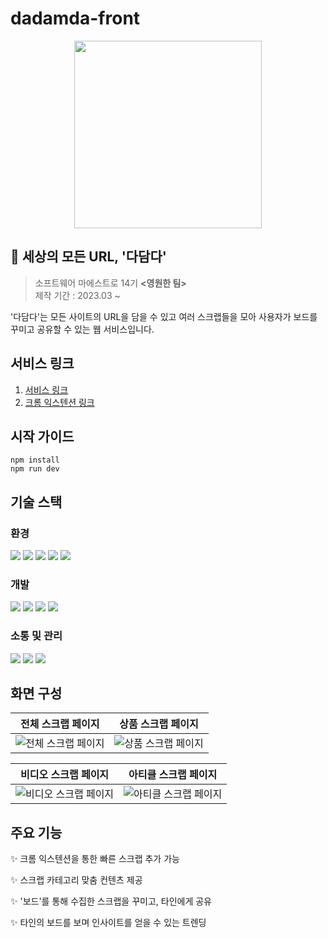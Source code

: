 # dadamda-front
<center><img src="./public/dadamda-logo128.png" width="300" height="300"></center>

## 📰 세상의 모든 URL, '다담다'
> 소프트웨어 마에스트로 14기 <b><영원한 팀></b> <br/>
제작 기간 : 2023.03 ~

'다담다'는 모든 사이트의 URL을 담을 수 있고 여러 스크랩들을 모아 사용자가 보드를 꾸미고 공유할 수 있는 웹 서비스입니다.

## 서비스 링크

1. [서비스 링크](https://dadamda.me/)
3. [크롬 익스텐션 링크](https://chrome.google.com/webstore/detail/dadamda/kgaiabolccidmgihificdfaimdlfmcfj?hl=ko)

## 시작 가이드
```
npm install
npm run dev
```

## 기술 스택
### 환경
<div style='display: flex, gap: 5px'>
<img src="https://img.shields.io/badge/VSCode-007ACC?style=flat&logo=visualstudiocode&logoColor=white"/>
<img src="https://img.shields.io/badge/Git-F05032?style=flat&logo=git&logoColor=white"/>
<img src="https://img.shields.io/badge/Github-181717?style=flat&logo=github&logoColor=white"/>
<img src="https://img.shields.io/badge/Vite-646CFF?style=flat&logo=vite&logoColor=white"/>
<img src="https://img.shields.io/badge/Storybook-FF4785?style=flat&logo=storybook&logoColor=white"/>
</div>

   ### 개발
   <div style='display: flex, gap: 5px'>
<img src="https://img.shields.io/badge/React-61DAFB?style=flat&logo=react&logoColor=black"/>
 <img src="https://img.shields.io/badge/TypeScript-3178C6?style=flat&logo=TypeScript&logoColor=white"/>
  <img src="https://img.shields.io/badge/MaterialUI-007FFF?style=flat&logo=Mui&logoColor=white"/>
  <img src="https://img.shields.io/badge/Styled-Components-DB7093?style=flat&logo=styled-components&logoColor=white"/>
  </div>

   ### 소통 및 관리
   <div style='display: flex, gap: 5px'>
<img src="https://img.shields.io/badge/Discord-5865F2?style=flat&logo=discord&logoColor=white"/>
 <img src="https://img.shields.io/badge/Jira-0052CC?style=flat&logo=jira&logoColor=white"/>
  <img src="https://img.shields.io/badge/Confluence-172B4D?style=flat&logo=confluence&logoColor=white"/>
  </div>

## 화면 구성
|전체 스크랩 페이지|상품 스크랩 페이지|
|:---:|:---:|
|![전체 스크랩 페이지](https://github.com/SWM-team-forever/dadamda-frontend/assets/83866983/7560a9a7-87ac-4648-a147-ab717d15c0da)|![상품 스크랩 페이지](https://github.com/SWM-team-forever/dadamda-frontend/assets/83866983/d974def5-f9f8-4cf9-9323-803a68ad3d0f)|

|비디오 스크랩 페이지|아티클 스크랩 페이지|
|:---:|:---:|
|![비디오 스크랩 페이지](https://github.com/SWM-team-forever/dadamda-frontend/assets/83866983/3cae0d04-4588-471f-b7e8-b22304283f1c)|![아티클 스크랩 페이지](https://github.com/SWM-team-forever/dadamda-frontend/assets/83866983/81f108ff-1eae-477b-9723-1c45c39db33a)|

## 주요 기능
✨ 크롬 익스텐션을 통한 빠른 스크랩 추가 가능

✨ 스크랩 카테고리 맞춤 컨텐츠 제공

✨ '보드'를 통해 수집한 스크랩을 꾸미고, 타인에게 공유

✨ 타인의 보드를 보며 인사이트를 얻을 수 있는 트렌딩
